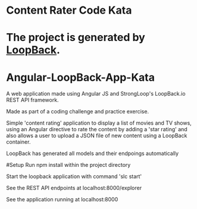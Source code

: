 # Content Rater Code Kata

The project is generated by [LoopBack](http://loopback.io).
=======
# Angular-LoopBack-App-Kata
A web application made using Angular JS and StrongLoop's LoopBack.io REST API framework. 

Made as part of a coding challenge and practice exercise.

Simple 'content rating' application to display a list of movies and TV shows, using an Angular directive to rate the content by adding a 'star rating' and also allows a user to upload a JSON file of new content using a LoopBack container.

LoopBack has generated all models and their endpoings automatically

#Setup
Run npm install within the project directory

Start the loopback application with command 'slc start'

See the REST API endpoints at localhost:8000/explorer

See the application running at localhost:8000
